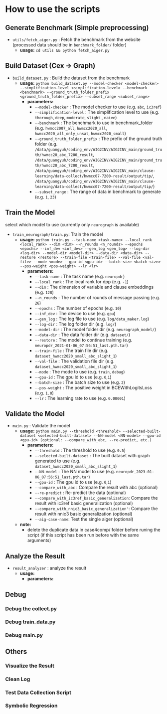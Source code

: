 # How to use the scripts

## Generate Benchmark (Simple preprocessing)

* `utils/fetch_aiger.py` : Fetch the benchmark from the website (processed data should be in `benchmark_folder/` folder)
    * **usage:** `cd utils && python fetch_aiger.py`

## Build Dataset (Cex -> Graph)

* `build_dataset.py` : Build the dataset from the benchmark
    * **usage:** `python build_dataset.py --model-checker <model-checker> --simplification-level <simplification-level> --benchmark <benchmark> --ground_truth_folder_prefix <ground_truth_folder_prefix> --subset_range <subset_range>`
        * **parameters:**
            * `--model-checker` : The model checker to use (e.g. `abc`, `ic3ref`)
            * `--simplification-level` : The simplification level to use (e.g. `thorough`, `deep`, `moderate`, `slight` , `naive`)
            * `--benchmark` : The benchmark to use in benchmark_folder (e.g. `hwmcc2007_all`, `hwmcc2020_all`, `hwmcc2020_all_only_unsat`, `hwmcc2020_small`)
            * `--ground_truth_folder_prefix` : The prefix of the ground truth folder (e.g. `/data/guangyuh/coding_env/AIG2INV/AIG2INV_main/ground_truth/hwmcc20_abc_7200_result`, `/data/guangyuh/coding_env/AIG2INV/AIG2INV_main/ground_truth/hwmcc20_abc_7200_result`, `/data/guangyuh/coding_env/AIG2INV/AIG2INV_main/clause-learning/data-collect/hwmcc07-7200-result/output/tip/`, `/data/guangyuh/coding_env/AIG2INV/AIG2INV_main/clause-learning/data-collect/hwmcc07-7200-result/output/tip/`)
            * `--subset_range` : The range of data in benchmark to generate (e.g. `1`, `23`)

## Train the Model

select which model to use (currently only `neurograph` is available)

* `train_neurograph/train.py`: Train the model
    * **usage:** `python train.py --task-name <task-name> --local_rank <local_rank> --dim <dim> --n_rounds <n_rounds> --epochs <epochs> --inf_dev <inf_dev> --gen_log <gen_log> --log-dir <log-dir> --model-dir <model-dir> --data-dir <data-dir> --restore <restore> --train-file <train-file> --val-file <val-file> --mode <mode> --gpu-id <gpu-id> --batch-size <batch-size> --pos-weight <pos-weight> --lr <lr>`
        * **parameters:**
            * `--task-name` : The task name (e.g. `neuropdr`)
            * `--local_rank` : The local rank for dpp (e.g. `-1`)
            * `--dim` : The dimension of variable and clause embeddings (e.g. `128`)
            * `--n_rounds` : The number of rounds of message passing (e.g. `26`)
            * `--epochs` : The number of epochs (e.g. `10`)
            * `--inf_dev` : The device to use (e.g. `gpu`)
            * `--gen_log` : The log file to use (e.g. `log/data_maker.log`)
            * `--log-dir` : The log folder dir (e.g. `log/`)
            * `--model-dir` : The model folder dir (e.g. `neurograph_model/`)
            * `--data-dir` : The data folder dir (e.g. `dataset/`)
            * `--restore` : The model to continue training (e.g. `neuropdr_2021-01-06_07:56:51_last.pth.tar`)
            * `--train-file` : The train file dir (e.g. `dataset_hwmcc2020_small_abc_slight_1`)
            * `--val-file` : The validation file dir (e.g. `dataset_hwmcc2020_small_abc_slight_1`)
            * `--mode` : The mode to use (e.g. `train`, `debug`)
            * `--gpu-id` : The gpu id to use (e.g. `0`,`1`)
            * `--batch-size` : The batch size to use (e.g. `2`)
            * `--pos-weight` : The positive weight in BCEWithLogitsLoss (e.g. `1.0`)
            * `--lr` : The learning rate to use (e.g. `0.00001`)

## Validate the Model

* `main.py` : Validate the model
    * **usage:** `python main.py --threshold <threshold> --selected-built-dataset <selected-built-dataset> --NN-model <NN-model> --gpu-id <gpu-id> (optional: --compare_with_abc, --re-predict, etc.)`
        * **parameters:** 
            * `--threshold` : The threshold to use (e.g. `0.5`)
            * `--selected-built-dataset` : The built dataset with graph generated to use (e.g. `dataset_hwmcc2020_small_abc_slight_1`)
            * `--NN-model` : The NN model to use (e.g. `neuropdr_2023-01-06_07:56:51_last.pth.tar`)
            * `--gpu-id` : The gpu id to use (e.g. `0`,`1`)
            * `--compare_with_abc` : Compare the result with abc (optional)
            * `--re-predict` : Re-predict the data (optional)
            * `--compare_with_ic3ref_basic_generalization`: Compare the result with ic3ref basic generalization (optional)
            * `--compare_with_nnic3_basic_generalization'`: Compare the result with nnic3 basic generalization (optional)
            * `--aig-case-name`: Test the single aiger (optional)
    * **note:**
        * delete the duplicate data in case4comp/ folder before runing the script (if this script has been run before with the same arguments)


## Analyze the Result

* `result_analyzer` : analyze the result
    * **usage:** 
        * **parameters:**

## Debug

### Debug the collect.py

### Debug train_data.py

### Debug main.py

## Others

### Visualize the Result

### Clean Log

### Test Data Collection Script

### Symbolic Regression
